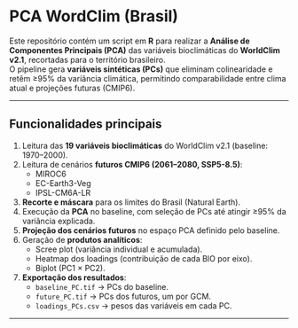 # PCA WordClim (Brasil)

Este repositório contém um script em **R** para realizar a **Análise de Componentes Principais (PCA)** das variáveis bioclimáticas do **WorldClim v2.1**, recortadas para o território brasileiro.  
O pipeline gera **variáveis sintéticas (PCs)** que eliminam colinearidade e retêm ≥95% da variância climática, permitindo comparabilidade entre clima atual e projeções futuras (CMIP6).

---

## Funcionalidades principais
1. Leitura das **19 variáveis bioclimáticas** do WorldClim v2.1 (baseline: 1970–2000).  
2. Leitura de cenários **futuros CMIP6 (2061–2080, SSP5-8.5)**:  
   - MIROC6  
   - EC-Earth3-Veg  
   - IPSL-CM6A-LR  
3. **Recorte e máscara** para os limites do Brasil (Natural Earth).  
4. Execução da **PCA** no baseline, com seleção de PCs até atingir ≥95% da variância explicada.  
5. **Projeção dos cenários futuros** no espaço PCA definido pelo baseline.  
6. Geração de **produtos analíticos**:  
   - Scree plot (variância individual e acumulada).  
   - Heatmap dos loadings (contribuição de cada BIO por eixo).  
   - Biplot (PC1 × PC2).  
7. **Exportação dos resultados**:  
   - `baseline_PC.tif` → PCs do baseline.  
   - `future_PC.tif` → PCs dos futuros, um por GCM.  
   - `loadings_PCs.csv` → pesos das variáveis em cada PC.  

---

